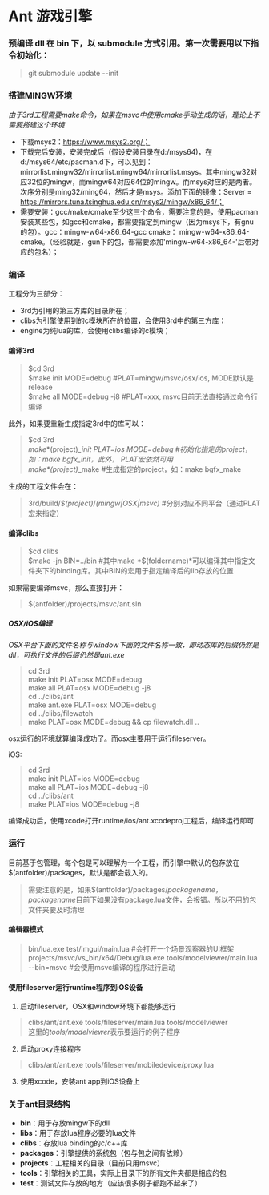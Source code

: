 Ant 游戏引擎
=====

### 预编译 dll 在 bin 下，以 submodule 方式引用。第一次需要用以下指令初始化：

> git submodule update --init

### 搭建MINGW环境
*由于3rd工程需要make命令，如果在msvc中使用cmake手动生成的话，理论上不需要搭建这个环境*
- 下载msys2：https://www.msys2.org/；
- 下载完后安装，安装完成后（假设安装目录在d:/msys64)，在d:/msys64/etc/pacman.d下，可以见到：mirrorlist.mingw32/mirrorlist.mingw64/mirrorlist.msys。其中mingw32对应32位的mingw，而mingw64对应64位的mingw。而msys对应的是两者。次序分别是ming32/ming64，然后才是msys。添加下面的镜像：Server = https://mirrors.tuna.tsinghua.edu.cn/msys2/mingw/x86_64/；
- 需要安装：gcc/make/cmake至少这三个命令，需要注意的是，使用pacman安装某些包，如gcc和cmake，都需要指定到mingw（因为msys下，有gnu的包）。gcc：mingw-w64-x86_64-gcc cmake： mingw-w64-x86_64-cmake。（经验就是，gun下的包，都需要添加'mingw-w64-x86_64-'后带对应的包名）；


### 编译
工程分为三部分：
- 3rd为引用的第三方库的目录所在；
- clibs为引擎使用到的c模块所在的位置，会使用3rd中的第三方库；
- engine为纯lua的库，会使用clibs编译的c模块；

#### 编译3rd

> $cd 3rd  
> $make init MODE=debug #PLAT=mingw/msvc/osx/ios, MODE默认是release  
> $make all MODE=debug -j8	#PLAT=xxx, msvc目前无法直接通过命令行编译  

此外，如果要重新生成指定3rd中的库可以：
> $cd 3rd  
> $make *$(project)*_init PLAT=ios MODE=debug	#初始化指定的project，如：make bgfx_init，此外， PLAT宏依然可用  
> $make *$(project)*_make	#生成指定的project，如：make bgfx_make  

生成的工程文件会在：
> 3rd/build/*$(project)*/*(mingw|OSX|msvc)*	#分别对应不同平台（通过PLAT宏来指定）

#### 编译clibs  

> $cd clibs  
> $make -jn BIN=../bin	#其中make *$(foldername)*可以编译其中指定文件夹下的binding库。其中BIN的宏用于指定编译后的lib存放的位置  

如果需要编译msvc，那么直接打开：
> $(antfolder)/projects/msvc/ant.sln  

##### OSX/iOS编译

*OSX平台下面的文件名称与window下面的文件名称一致，即动态库的后缀仍然是dll，可执行文件的后缀仍然是ant.exe*

> cd 3rd  
> make init PLAT=osx MODE=debug  
> make all PLAT=osx MODE=debug -j8  
> cd ../clibs/ant  
> make ant.exe PLAT=osx MODE=debug  
> cd ../clibs/filewatch  
> make PLAT=osx MODE=debug && cp filewatch.dll ..  

osx运行的环境就算编译成功了。而osx主要用于运行fileserver。

iOS:
> cd 3rd  
> make init PLAT=ios MODE=debug  
> make all PLAT=ios MODE=debug -j8  
> cd ../clibs/ant  
> make PLAT=ios MODE=debug -j8  

编译成功后，使用xcode打开runtime/ios/ant.xcodeproj工程后，编译运行即可

### 运行
目前基于包管理，每个包是可以理解为一个工程，而引擎中默认的包存放在$(antfolder)/packages，默认是都会载入的。
> 需要注意的是，如果$(antfolder)/packages/*packagename*，*packagename*目前下如果没有package.lua文件，会报错。所以不用的包文件夹要及时清理

#### 编辑器模式
> bin/lua.exe test/imgui/main.lua	#会打开一个场景观察器的UI框架  
> projects/msvc/vs_bin/x64/Debug/lua.exe tools/modelviewer/main.lua --bin=msvc #会使用msvc编译的程序进行启动

#### 使用fileserver运行runtime程序到iOS设备
1. 启动fileserver，OSX和window环境下都能够运行 
> clibs/ant/ant.exe tools/fileserver/main.lua tools/modelviewer  
> 这里的*tools/modelviewer*表示要运行的例子程序

2. 启动proxy连接程序
> clibs/ant/ant.exe tools/fileserver/mobiledevice/proxy.lua

3. 使用xcode，安装ant app到iOS设备上

### 关于ant目录结构
- **bin**：用于存放mingw下的dll
- **libs**：用于存放lua程序必要的lua文件
- **clibs**：存放lua binding的c/c++库
- **packages**：引擎提供的系统包（包与包之间有依赖）
- **projects**：工程相关的目录（目前只用msvc）
- **tools**：引擎相关的工具，实际上目录下的所有文件夹都是相应的包
- **test**：测试文件存放的地方（应该很多例子都跑不起来了）

